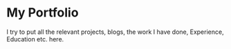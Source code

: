# My Portfolio

I try to put all the relevant projects, blogs, the work I have done, Experience, Education etc. here.
